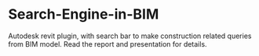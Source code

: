 # Search-Engine-in-BIM
Autodesk revit plugin, with search bar to make construction related queries from BIM model.
Read the report and presentation for details.
